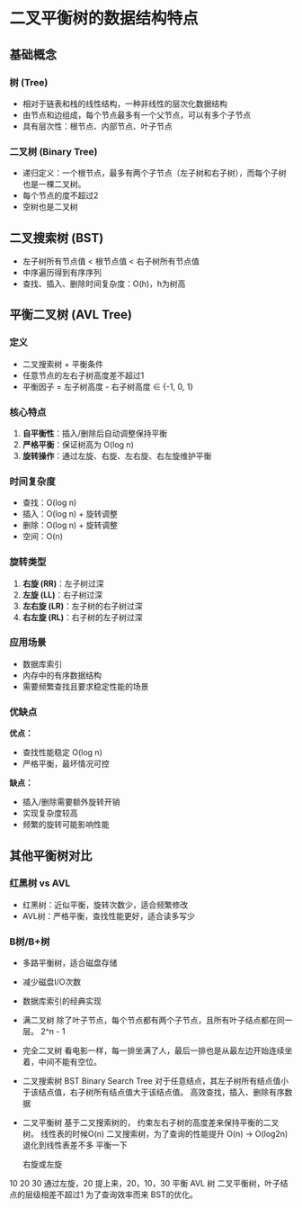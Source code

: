 # 二叉平衡树的数据结构特点

## 基础概念

### 树 (Tree)

- 相对于链表和栈的线性结构，一种非线性的层次化数据结构
- 由节点和边组成，每个节点最多有一个父节点，可以有多个子节点
- 具有层次性：根节点、内部节点、叶子节点

### 二叉树 (Binary Tree)

- 递归定义：一个根节点，最多有两个子节点（左子树和右子树），而每个子树也是一棵二叉树。
- 每个节点的度不超过2
- 空树也是二叉树

## 二叉搜索树 (BST)

- 左子树所有节点值 < 根节点值 < 右子树所有节点值
- 中序遍历得到有序序列
- 查找、插入、删除时间复杂度：O(h)，h为树高

## 平衡二叉树 (AVL Tree)

### 定义

- 二叉搜索树 + 平衡条件
- 任意节点的左右子树高度差不超过1
- 平衡因子 = 左子树高度 - 右子树高度 ∈ {-1, 0, 1}

### 核心特点

1. **自平衡性**：插入/删除后自动调整保持平衡
2. **严格平衡**：保证树高为 O(log n)
3. **旋转操作**：通过左旋、右旋、左右旋、右左旋维护平衡

### 时间复杂度

- 查找：O(log n)
- 插入：O(log n) + 旋转调整
- 删除：O(log n) + 旋转调整
- 空间：O(n)

### 旋转类型

1. **右旋 (RR)**：左子树过深
2. **左旋 (LL)**：右子树过深  
3. **左右旋 (LR)**：左子树的右子树过深
4. **右左旋 (RL)**：右子树的左子树过深

### 应用场景

- 数据库索引
- 内存中的有序数据结构
- 需要频繁查找且要求稳定性能的场景

### 优缺点

**优点：**

- 查找性能稳定 O(log n)
- 严格平衡，最坏情况可控

**缺点：**

- 插入/删除需要额外旋转开销
- 实现复杂度较高
- 频繁的旋转可能影响性能

## 其他平衡树对比

### 红黑树 vs AVL

- 红黑树：近似平衡，旋转次数少，适合频繁修改
- AVL树：严格平衡，查找性能更好，适合读多写少

### B树/B+树

- 多路平衡树，适合磁盘存储
- 减少磁盘I/O次数
- 数据库索引的经典实现

- 满二叉树
除了叶子节点，每个节点都有两个子节点，且所有叶子结点都在同一层。
2^n - 1

- 完全二叉树
看电影一样，每一排坐满了人，最后一排也是从最左边开始连续坐着，中间不能有空位。

- 二叉搜索树 BST Binary Search Tree
  对于任意结点，其左子树所有结点值小于该结点值，右子树所有结点值大于该结点值。
  高效查找，插入、删除有序数据

- 二叉平衡树
  基于二叉搜索树的，
  约束左右子树的高度差来保持平衡的二叉树。
  线性表的时候O(n)
  二叉搜索树，为了查询的性能提升 O(n) -> O(log2n)
  退化到线性表差不多
  平衡一下

  右旋或左旋

10
    20
        30
  通过左旋，20 提上来，20，10，30 平衡
  AVL 树 二叉平衡树，叶子结点的层级相差不超过1
  为了查询效率而来 BST的优化。

